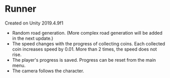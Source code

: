 # Runner
Created on Unity 2019.4.9f1
* Random road generation. (More complex road generation will be added in the next update.)
* The speed changes with the progress of collecting coins. Each collected coin increases speed by 0.01. More than 2 times, the speed does not rise.
* The player's progress is saved. Progress can be reset from the main menu.
* The camera follows the character.
